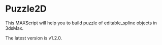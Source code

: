 # Puzzle2D
This MAXScript will help you to build puzzle of editable_spline objects in 3dsMax.

The latest version is v1.2.0.
